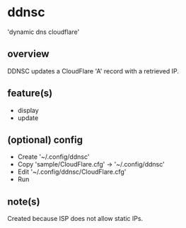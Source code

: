 # ddnsc
'dynamic dns cloudflare'

## overview
DDNSC updates a CloudFlare 'A' record with a retrieved IP.

## feature(s)
- display
- update

## (optional) config
- Create    '~/.config/ddnsc'
- Copy      'sample/CloudFlare.cfg' -> '~/.config/ddnsc'
- Edit      '~/.config/ddnsc/CloudFlare.cfg'
- Run

## note(s)
Created because ISP does not allow static IPs.
